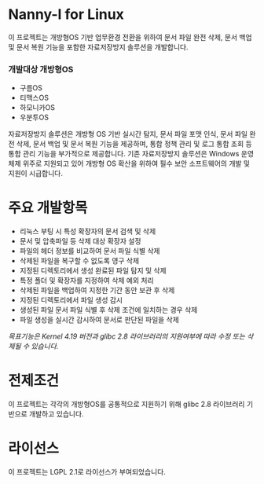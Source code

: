 # **Nanny-I for Linux**
이  프로젝트는 개방형OS 기반 업무환경 전환을 위하여 문서 파일 완전 삭제, 문서 백업 및 문서 복원 기능을 포함한 자료저장방지 솔루션을 개발합니다.

### 개발대상 개방형OS
* 구름OS 
* 티맥스OS
* 하모니카OS
* 우분투OS

자료저장방지 솔루션은 개방형 OS 기반 실시간 탐지, 문서 파일 포맷 인식, 문서 파일 완전 삭제, 문서 백업 및 문서 복원 기능을 제공하며, 통합 정책 관리 및 로그 통합 조회 등 통합 관리 기능을 부가적으로 제공합니다.
기존 자료저장방지 솔루션은 Windows 운영체제 위주로 지원되고 있어 개방형 OS 확산을 위하여 필수 보안 소프트웨어의 개발 및 지원이 시급합니다.

# **주요 개발항목**
* 리눅스 부팅 시 특성 확장자의 문서 검색 및 삭제
* 문서 및 압축파일 등 삭제 대상 확장자 설정
* 파일의 헤더 정보를 비교하여 문서 파일 식별 삭제
* 삭제된 파일을 복구할 수 없도록 영구 삭제
* 지정된 디렉토리에서 생성 완료된 파일 탐지 및 삭제
* 특정 폴더 및 확장자를 지정하여 삭제 예외 처리
* 삭제된 파일을 백업하여 지정한 기간 동안 보관 후 삭제
* 지정된 디렉토리에서 파일 생성 감시
* 생성된 파일 문서 파일 식별 후 삭제 조건에 일치하는 경우 삭제
* 파일 생성을 실시간 감시하여 문서로 판단된 파일을 삭제


*목표기능은 Kernel 4.19 버전과 glibc 2.8 라이브러리의 지원여부에 따라 수정 또는 삭제될 수 있습니다.*

# **전제조건**
이 프로젝트는 각각의 개방형OS를 공통적으로 지원하기 위해 glibc 2.8 라이브러리 기반으로 개발하고 있습니다.

# **라이선스**
이 프로젝트는 LGPL 2.1로 라이선스가 부여되었습니다.

